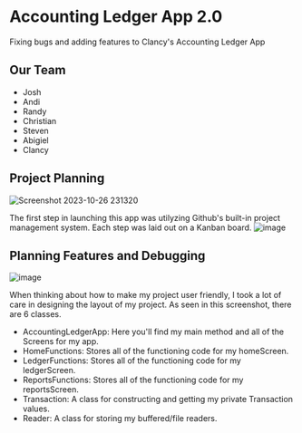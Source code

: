 # Accounting Ledger App 2.0
Fixing bugs and adding features to Clancy's Accounting Ledger App

## Our Team
- Josh
- Andi
- Randy
- Christian
- Steven
- Abigiel
- Clancy

## Project Planning
![Screenshot 2023-10-26 231320](https://github.com/clancycooper/accounting-ledger-app/assets/141694194/35fbee1e-c266-48f2-a3de-5bb7bba8d796)

The first step in launching this app was utilyzing Github's built-in project management system.
Each step was laid out on a Kanban board.
![image](https://github.com/clancycooper/accounting-ledger-app/assets/141694194/0ee2d24b-975f-4769-808f-d6f866e23ad2)

## Planning Features and Debugging
![image](https://github.com/clancycooper/accounting-ledger-app/assets/141694194/443d9324-997b-4e7a-86a5-b65b1494f717)

When thinking about how to make my project user friendly, I took a lot of care in designing the layout of my project.
As seen in this screenshot, there are 6 classes.
- AccountingLedgerApp: Here you'll find my main method and all of the Screens for my app.
- HomeFunctions: Stores all of the functioning code for my homeScreen.
- LedgerFunctions: Stores all of the functioning code for my ledgerScreen.
- ReportsFunctions: Stores all of the functioning code for my reportsScreen.
- Transaction: A class for constructing and getting my private Transaction values.
- Reader: A class for storing my buffered/file readers.
